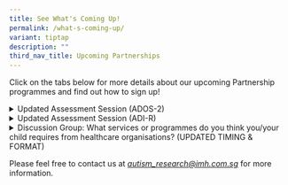 ```yaml
---
title: See What's Coming Up!
permalink: /what-s-coming-up/
variant: tiptap
description: ""
third_nav_title: Upcoming Partnerships
---
```

<p>Click on the tabs below for more details about our upcoming Partnership
programmes and find out how to sign up!</p>
<div data-type="detailGroup" class="isomer-accordion isomer-accordion-white">
<details class="isomer-details">
<summary>Updated Assessment Session (ADOS-2)</summary>
<div data-type="detailsContent" class="isomer-details-content">
<div class="isomer-image-wrapper">
<img style="width: 75%;" height="auto" width="100%" alt="" src="/images/AC_ADOS_ADI_R_Parent_Recruitment_Poster.png">
</div>
<p><strong>Date:</strong>
<br>13 December 2024</p>
<p><strong>Programme Details:</strong>
<br>For persons with ASD</p>
<ul data-tight="true" class="tight">
<li>
<p>May require parent/ caregiver to accompany</p>
</li>
<li>
<p><strong>Consent for recording</strong> of the session for professional
training is <strong>required</strong>
</p>
</li>
</ul>
<p>Email us @ <a href="mailto:autism_research@imh.com.sg" rel="noopener noreferrer nofollow" target="_blank">autism_research@imh.com.sg</a> to
sign up!</p>
</div>
</details>
</div>
<div data-type="detailGroup" class="isomer-accordion isomer-accordion-white">
<details class="isomer-details">
<summary>Updated Assessment Session (ADI-R)</summary>
<div data-type="detailsContent" class="isomer-details-content">
<div class="isomer-image-wrapper">
<img style="width: 75%;" height="auto" width="100%" alt="" src="/images/AC_ADOS_ADI_R_Parent_Recruitment_Poster.png">
</div>
<p><strong>Date:</strong>
<br>20 December 2024</p>
<p><strong>Programme Details:</strong>
<br>For persons with ASD</p>
<ul data-tight="true" class="tight">
<li>
<p>May require parent/ caregiver to accompany</p>
</li>
<li>
<p><strong>Consent for recording</strong> of the session for professional
training is <strong>required</strong>
</p>
</li>
</ul>
<p>Email us @ <a href="mailto:autism_research@imh.com.sg" rel="noopener noreferrer nofollow" target="_blank">autism_research@imh.com.sg</a> to
sign up!</p>
</div>
</details>
</div>
<div data-type="detailGroup" class="isomer-accordion isomer-accordion-white">
<details class="isomer-details">
<summary>Discussion Group: What services or programmes do you think you/your child
requires from healthcare organisations? (UPDATED TIMING &amp; FORMAT)</summary>
<div data-type="detailsContent" class="isomer-details-content">
<p></p>
<div class="isomer-image-wrapper">
<img style="width: 75%;" height="auto" width="100%" alt="" src="/images/Discussion_Group_Poster__Jan_2025_.png">
</div>
<p></p>
<table style="minWidth: 75px">
<colgroup>
<col>
<col>
<col>
</colgroup>
<tbody>
<tr>
<td rowspan="1" colspan="1">
<p><strong>Date &amp; Time</strong>
</p>
</td>
<td rowspan="1" colspan="1">
<p><strong>Eligibility</strong>
</p>
</td>
<td rowspan="1" colspan="1">
<p><strong>Sign-up Form</strong>
</p>
</td>
</tr>
<tr>
<td rowspan="1" colspan="1">
<p>10 January 2025
<br>6pm - 7.30pm</p>
</td>
<td rowspan="1" colspan="1">
<p>For <strong>parents and caregivers</strong> with children with autism <strong>below 12 years old</strong>
</p>
</td>
<td rowspan="1" colspan="1">
<p>Sign up <a href="https://form.gov.sg/672c72bceebcfa3e97dbb4b4" rel="noopener nofollow" target="_blank">here</a>!</p>
</td>
</tr>
<tr>
<td rowspan="1" colspan="1">
<p>17 January 2025
<br>6pm - 7.30pm</p>
</td>
<td rowspan="1" colspan="1">
<p>For <strong>parents and caregivers</strong> with children with autism <strong>above 12 years old</strong>
</p>
</td>
<td rowspan="1" colspan="1">
<p>Sign up <a href="https://form.gov.sg/672db0da9baafa8a4b159d0e" rel="noopener nofollow" target="_blank">here</a>!</p>
</td>
</tr>
<tr>
<td rowspan="1" colspan="1">
<p>24 January 2025
<br>6pm - 7.30pm</p>
</td>
<td rowspan="1" colspan="1">
<p>For <strong>individual(s) with autism</strong>
</p>
</td>
<td rowspan="1" colspan="1">
<p>Sign up <a href="https://form.gov.sg/672d7f5a9baafa8a4b081c04" rel="noopener nofollow" target="_blank">here</a>!</p>
</td>
</tr>
</tbody>
</table>
<p></p>
<p><em>Location: Child Guidance Clinic, 3 Second Hospital Ave, Health Promotion Board, #03-01, Singapore 168937</em>
</p>
</div>
</details>
</div>
<p>Please feel free to contact us at <em><a href="mailto:autism_research@imh.com.sg" rel="noopener noreferrer nofollow" target="_blank">autism_research@imh.com.sg</a> </em>for
more information.</p>